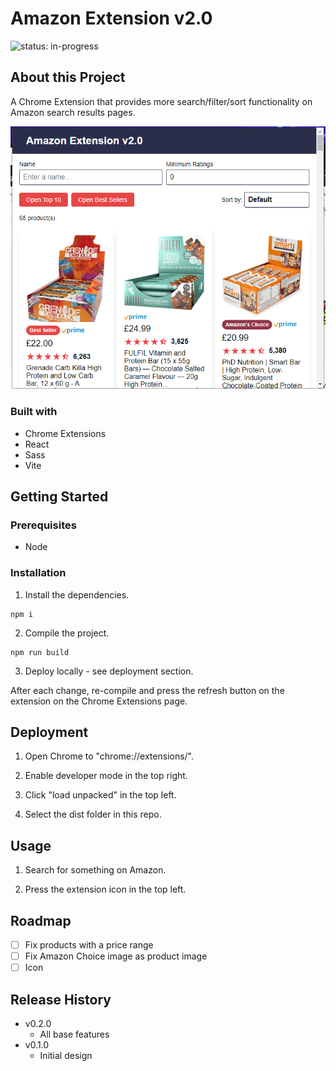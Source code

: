 # Amazon Extension v2.0

![status: in-progress](https://img.shields.io/badge/status-in--progress-green)

## About this Project

A Chrome Extension that provides more search/filter/sort functionality on Amazon search results pages.

![Screenshot of the app](./screenshot.png)

### Built with

- Chrome Extensions
- React
- Sass
- Vite

## Getting Started

### Prerequisites

- Node

### Installation

1. Install the dependencies.

```
npm i
```

2. Compile the project.

```
npm run build
```

3. Deploy locally - see deployment section.

After each change, re-compile and press the refresh button on the extension on the Chrome Extensions page.

## Deployment

1. Open Chrome to "chrome://extensions/".

2. Enable developer mode in the top right.

3. Click "load unpacked" in the top left.

4. Select the dist folder in this repo.

## Usage

1. Search for something on Amazon.

2. Press the extension icon in the top left.

## Roadmap

- [ ] Fix products with a price range
- [ ] Fix Amazon Choice image as product image
- [ ] Icon

## Release History

- v0.2.0
  - All base features
- v0.1.0
  - Initial design
